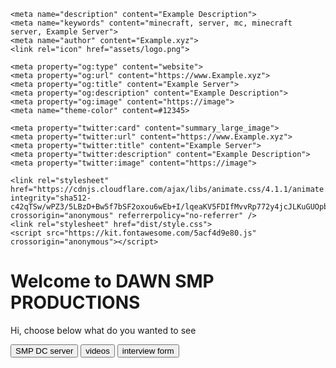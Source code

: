 <!DOCTYPE html>
<html lang="en"> 
<head>
    <meta charset="UTF-8">
    <meta http-equiv="X-UA-Compatible" content="IE=edge">
    <meta name="viewport" content="width=device-width, initial-scale=1.0">
    <meta name="robots" content="nofollow"/>

    <meta name="description" content="Example Description">
    <meta name="keywords" content="minecraft, server, mc, minecraft server, Example Server">
    <meta name="author" content="Example.xyz">
    <link rel="icon" href="assets/logo.png"> 

    <meta property="og:type" content="website">
    <meta property="og:url" content="https://www.Example.xyz">
    <meta property="og:title" content="Example Server">
    <meta property="og:description" content="Example Description">
    <meta property="og:image" content="https://image">
    <meta name="theme-color" content=#12345>

    <meta property="twitter:card" content="summary_large_image">
    <meta property="twitter:url" content="https://www.Example.xyz">
    <meta property="twitter:title" content="Example Server">
    <meta property="twitter:description" content="Example Description">
    <meta property="twitter:image" content="https://image">

    <link rel="stylesheet" href="https://cdnjs.cloudflare.com/ajax/libs/animate.css/4.1.1/animate.min.css" integrity="sha512-c42qTSw/wPZ3/5LBzD+Bw5f7bSF2oxou6wEb+I/lqeaKV5FDIfMvvRp772y4jcJLKuGUOpbJMdg/BTl50fJYAw==" crossorigin="anonymous" referrerpolicy="no-referrer" />
    <link rel="stylesheet" href="dist/style.css"> 
    <script src="https://kit.fontawesome.com/5acf4d9e80.js" crossorigin="anonymous"></script>

</head>
<body>
    <div class="bg"></div>
    <!--- Particles -->  <div class="animation-wrapper"> <div class="particle particle-1"></div> <div class="particle particle-2"></div> <div class="particle particle-3"></div> <div class="particle particle-4"></div> </div>
    <div class="center">
        <div class="animate__animated animate__jackInTheBox">
            <h1>Welcome to DAWN SMP PRODUCTIONS</h1> <!--- Server Name -->
            <p>Hi, choose below what do you wanted to see</p> <!--- Description -->
            <div class="animate__animated animate__bounceIn animate__delay-1s">
                <a href="https://discord.gg/wcMrEhyhnn"><button class="btn1"><i class="fab fa-discord"></i> SMP DC server</button></a>
                <a href="https://samrocker.github.io/videos/"><button class="btn2"><i class="fas fa-shopping-basket"></i> videos</button></a>
                <a href="https://docs.google.com/forms/d/e/1FAIpQLSdw9BULvlSMes2ZJ3mYjmDEsg4oG7qpV4_89WRteGrbJceUeQ/viewform?usp=sf_link"><button class="btn3"><i class="fas fa-poll"></i> interview form</button></a>
            </div>
        </div>
    </div>
    <script src="app/js/script.js"></script>
    <script src="https://kit.fontawesome.com/5acf4d9e80.js" crossorigin="anonymous"></script>
</body>
